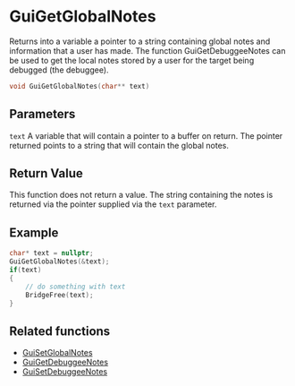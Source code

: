 # GuiGetGlobalNotes

Returns into a variable a pointer to a string containing global notes and information that a user has made. The function GuiGetDebuggeeNotes can be used to get the local notes stored by a user for the target being debugged (the debuggee).

```c++
void GuiGetGlobalNotes(char** text)
```

## Parameters

`text` A variable that will contain a pointer to a buffer on return. The pointer returned points to a string that will contain the global notes.

## Return Value

This function does not return a value. The string containing the notes is returned via the pointer supplied via the `text` parameter.

## Example

```c++
char* text = nullptr;
GuiGetGlobalNotes(&text);
if(text)
{
    // do something with text
    BridgeFree(text);
}
```

## Related functions

- [GuiSetGlobalNotes](./GuiSetGlobalNotes.md)
- [GuiGetDebuggeeNotes](./GuiGetDebuggeeNotes.md)
- [GuiSetDebuggeeNotes](./GuiSetDebuggeeNotes.md)
